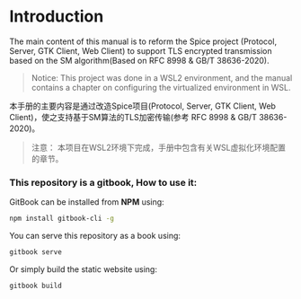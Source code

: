# Introduction

The main content of this manual is to reform the Spice project (Protocol, Server, GTK Client, Web Client) to support TLS encrypted transmission based on the SM algorithm(Based on RFC 8998 & GB/T 38636-2020).

>Notice:
This project was done in a WSL2 environment, and the manual contains a chapter on configuring the virtualized environment in WSL.

本手册的主要内容是通过改造Spice项目(Protocol, Server, GTK Client, Web Client)，使之支持基于SM算法的TLS加密传输(参考 RFC 8998 & GB/T 38636-2020)。
> 注意：
本项目在WSL2环境下完成，手册中包含有关WSL虚拟化环境配置的章节。


### This repository is a gitbook, How to use it:

GitBook can be installed from **NPM** using:

```sh
npm install gitbook-cli -g
```

You can serve this repository as a book using:

```sh
gitbook serve
```
Or simply build the static website using:

```sh
gitbook build
```